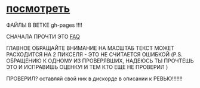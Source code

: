 # [посмотреть](https://wimmind.github.io/singolo/)
ФАЙЛЫ В ВЕТКЕ gh-pages !!!!


СНАЧАЛА ПРОЧТИ ЭТО [FAQ](https://not-saint.github.io/Cross-check-FAQ/singolo.html)

ГЛАВНОЕ ОБРАЩАЙТЕ ВНИМАНИЕ НА МАСШТАБ
ТЕКСТ МОЖЕТ РАСХОДИТСЯ НА 2 ПИКСЕЛЯ - ЭТО НЕ СЧИТАЕТСЯ ОШИБКОЙ
(P.S. ОБРАЩЕНИЮ К ОДНОМУ ИЗ ПРОВЕРЯВШИХ, НАДЕЮСЬ ТЫ ПРОЧТЕШЬ ЭТО И ИСПРАВИШЬ ОЦЕНКУ! И ТЕМ КТО ЕЩЕ НЕ ПРОВЕРИЛ )

ПРОВЕРИЛ? оставляй свой ник в дискорде в описании к РЕВЬЮ!!!!!!!

